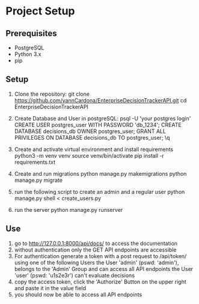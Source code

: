 # Project Setup

## Prerequisites

- PostgreSQL
- Python 3.x
- pip


## Setup
1. Clone the repository:
	git clone https://github.com/yannCardona/EnterpriseDecisionTrackerAPI.git
	cd EnterpriseDecisionTrackerAPI

2. Create Database and User in postgreSQL:
	psql -U 'your postgres login'
	CREATE USER postgres_user WITH PASSWORD 'db_1234';
	CREATE DATABASE decisions_db OWNER postgres_user;
	GRANT ALL PRIVILEGES ON DATABASE decisions_db TO postgres_user;
	\q

3. Create and activate virtual environment and install requirements 
	python3 -m venv venv
	source venv/bin/activate
	pip install -r requirements.txt

4. Create and run migrations
	python manage.py makemigrations
	python manage.py migrate

5. run the following script to create an admin and a regular user
	python manage.py shell < create_users.py

6. run the server
	python manage.py runserver

## Use

1. go to http://127.0.0.1:8000/api/docs/ to access the documentation
2. without authentication only the GET API endpoints are accessible 
3. For authentication generate a token with a post request to /api/token/ using one of the following Users
	the User 'admin' (pswd: 'admin'), belongs to the 'Admin' Group and can access all API endpoints
	the User 'user' (pswd: 'u1s2e3r') can't evaluate decisions
4. copy the access token, click the 'Authorize' Button on the upper right and paste it in the value field
5. you should now be able to access all API endpoints
